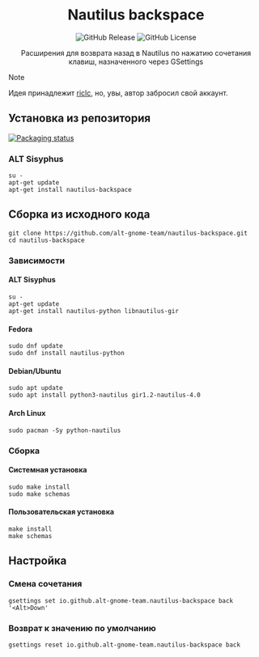<h1 align="center">
    Nautilus backspace
</h1>

<p align="center">
  <img alt="GitHub Release" src="https://img.shields.io/github/v/release/alt-gnome-team/nautilus-backspace">
  <img alt="GitHub License" src="https://img.shields.io/github/license/alt-gnome-team/nautilus-backspace">
</p>

<p align="center">
  Расширения для возврата назад в Nautilus по нажатию сочетания клавиш, назначенного через GSettings
</p>


> [!NOTE]
> Идея принадлежит [riclc](https://github.com/riclc), но, увы, автор забросил свой аккаунт.

## Установка из репозитория

[![Packaging status](https://repology.org/badge/vertical-allrepos/nautilus-backspace.svg)](https://repology.org/project/nautilus-backspace/versions)

### ALT Sisyphus
```shell
su -
apt-get update
apt-get install nautilus-backspace
```


## Сборка из исходного кода

```shell
git clone https://github.com/alt-gnome-team/nautilus-backspace.git
cd nautilus-backspace
```

### Зависимости

#### ALT Sisyphus
```shell
su -
apt-get update
apt-get install nautilus-python libnautilus-gir
```

#### Fedora
```shell
sudo dnf update
sudo dnf install nautilus-python
```

#### Debian/Ubuntu
```shell
sudo apt update
sudo apt install python3-nautilus gir1.2-nautilus-4.0
```

#### Arch Linux
```shell
sudo pacman -Sy python-nautilus
```


### Сборка

#### Системная установка
```
sudo make install
sudo make schemas
```

#### Пользовательская установка
```
make install
make schemas
```


## Настройка

### Смена сочетания
```shell
gsettings set io.github.alt-gnome-team.nautilus-backspace back '<Alt>Down'
```
### Возврат к значению по умолчанию
```shell
gsettings reset io.github.alt-gnome-team.nautilus-backspace back
```
